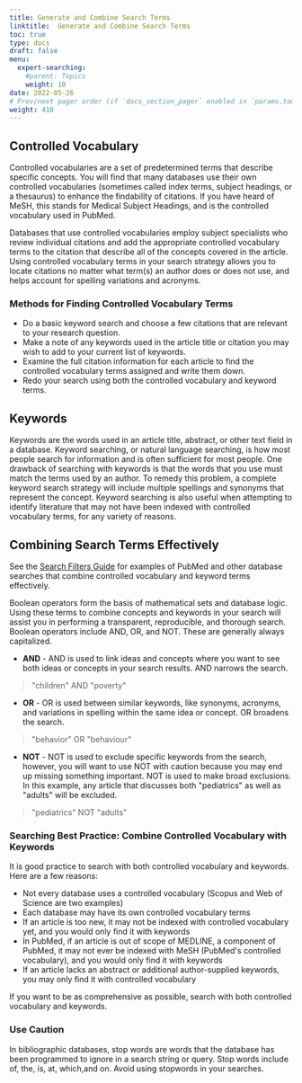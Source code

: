 ```yaml
---
title: Generate and Combine Search Terms
linktitle:  Generate and Combine Search Terms
toc: true
type: docs
draft: false
menu:
  expert-searching:
    #parent: Topics
    weight: 10
date: 2022-05-26
# Prev/next pager order (if `docs_section_pager` enabled in `params.toml`)
weight: 410
---
```


## Controlled Vocabulary
Controlled vocabularies are a set of predetermined terms that describe specific concepts. You will find that many databases use their own controlled vocabularies (sometimes called index terms, subject headings, or a thesaurus) to enhance the findability of citations. If you have heard of MeSH, this stands for Medical Subject Headings, and is the controlled vocabulary used in PubMed.

Databases that use controlled vocabularies employ subject specialists who review individual citations and add the appropriate controlled vocabulary terms to the citation that describe all of the concepts covered in the article. Using controlled vocabulary terms in your search strategy allows you to locate citations no matter what term(s) an author does or does not use, and helps account for spelling variations and acronyms.

### Methods for Finding Controlled Vocabulary Terms

* Do a basic keyword search and choose a few citations that are relevant to your research question.
* Make a note of any keywords used in the article title or citation you may wish to add to your current list of keywords.
* Examine the full citation information for each article to find the controlled vocabulary terms assigned and write them down.
* Redo your search using both the controlled vocabulary and keyword terms.


## Keywords

Keywords are the words used in an article title, abstract, or other text field in a database. Keyword searching, or natural language searching, is how most people search for information and is often sufficient for most people. One drawback of searching with keywords is that the words that you use must match the terms used by an author. To remedy this problem, a complete keyword search strategy will include multiple spellings and synonyms that represent the concept. Keyword searching is also useful when attempting to identify literature that may not have been indexed with controlled vocabulary terms, for any variety of reasons.



## Combining Search Terms Effectively

See the [Search Filters Guide](/guides/search-filters/) for examples of PubMed and other database searches that combine controlled vocabulary and keyword terms effectively.

Boolean operators form the basis of mathematical sets and database logic. Using these terms to combine concepts and keywords in your search will assist you in performing a transparent, reproducible, and thorough search. Boolean operators include AND, OR, and NOT. These are generally always capitalized.

* **AND** - AND is used to link ideas and concepts where you want to see both ideas or concepts in your search results. AND narrows the search.
>"children" AND "poverty"
* **OR** - OR is used between similar keywords, like synonyms, acronyms, and variations in spelling within the same idea or concept. OR broadens the search.
>"behavior" OR "behaviour"
* **NOT** - NOT is used to exclude specific keywords from the search, however, you will want to use NOT with caution because you may end up missing something important. NOT is used to make broad exclusions. In this example, any article that discusses both "pediatrics" as well as "adults" will be excluded.
> "pediatrics" NOT "adults"
### Searching Best Practice: Combine Controlled Vocabulary with Keywords

It is good practice to search with both controlled vocabulary and keywords. Here are a few reasons:

* Not every database uses a controlled vocabulary (Scopus and Web of Science are two examples)
* Each database  may have its own controlled vocabulary terms
* If an article is too new, it may not be indexed with controlled vocabulary yet, and you would only find it with keywords
* In PubMed, if an article is out of scope of MEDLINE, a component of PubMed, it may not ever be indexed with MeSH (PubMed's controlled vocabulary), and you would only find it with keywords
* If an article lacks an abstract or additional author-supplied keywords, you may only find it with controlled vocabulary

If you want to be as comprehensive as possible, search with both controlled vocabulary and keywords.

### Use Caution

In bibliographic databases, stop words are words that the database has been programmed to ignore in a search string or query. Stop words include of, the, is, at, which,and on. Avoid using stopwords in your searches.
